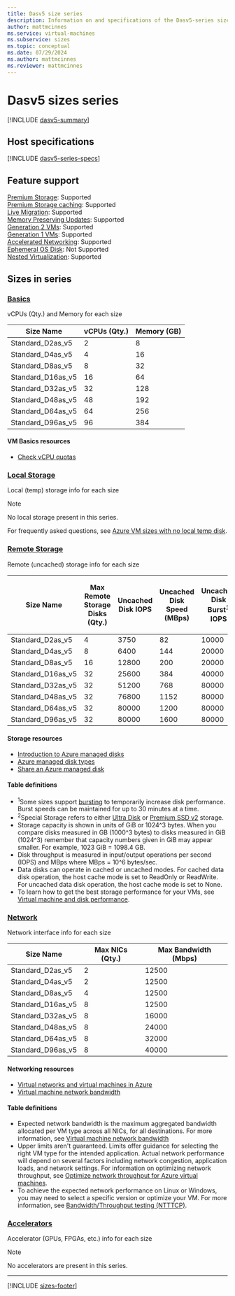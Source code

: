 ```yaml
---
title: Dasv5 size series
description: Information on and specifications of the Dasv5-series sizes
author: mattmcinnes
ms.service: virtual-machines
ms.subservice: sizes
ms.topic: conceptual
ms.date: 07/29/2024
ms.author: mattmcinnes
ms.reviewer: mattmcinnes
---
```


# Dasv5 sizes series

[!INCLUDE [dasv5-summary](./includes/dasv5-series-summary.md)]

## Host specifications
[!INCLUDE [dasv5-series-specs](./includes/dasv5-series-specs.md)]

## Feature support
[Premium Storage](../../premium-storage-performance.md): Supported <br>[Premium Storage caching](../../premium-storage-performance.md): Supported <br>[Live Migration](../../maintenance-and-updates.md): Supported <br>[Memory Preserving Updates](../../maintenance-and-updates.md): Supported <br>[Generation 2 VMs](../../generation-2.md): Supported <br>[Generation 1 VMs](../../generation-2.md): Supported <br>[Accelerated Networking](../../../virtual-network/create-vm-accelerated-networking-cli.md): Supported <br>[Ephemeral OS Disk](../../ephemeral-os-disks.md): Not Supported <br>[Nested Virtualization](/virtualization/hyper-v-on-windows/user-guide/nested-virtualization): Supported <br>

## Sizes in series

### [Basics](#tab/sizebasic)

vCPUs (Qty.) and Memory for each size

| Size Name | vCPUs (Qty.) | Memory (GB) |
| --- | --- | --- |
| Standard_D2as_v5 | 2 | 8 |
| Standard_D4as_v5 | 4 | 16 |
| Standard_D8as_v5 | 8 | 32 |
| Standard_D16as_v5 | 16 | 64 |
| Standard_D32as_v5 | 32 | 128 |
| Standard_D48as_v5 | 48 | 192 |
| Standard_D64as_v5 | 64 | 256 |
| Standard_D96as_v5 | 96 | 384 |

#### VM Basics resources
- [Check vCPU quotas](../../../virtual-machines/quotas.md)

### [Local Storage](#tab/sizestoragelocal)

Local (temp) storage info for each size

> [!NOTE]
> No local storage present in this series.
>
> For frequently asked questions, see [Azure VM sizes with no local temp disk](../../azure-vms-no-temp-disk.yml).



### [Remote Storage](#tab/sizestorageremote)

Remote (uncached) storage info for each size

| Size Name | Max Remote Storage Disks (Qty.) | Uncached Disk IOPS | Uncached Disk Speed (MBps) | Uncached Disk Burst<sup>1</sup> IOPS | Uncached Disk Burst<sup>1</sup> Speed (MBps) | Uncached Special<sup>2</sup> Disk IOPS | Uncached Special<sup>2</sup> Disk Speed (MBps) | Uncached Burst<sup>1</sup> Special<sup>2</sup> Disk IOPS | Uncached Burst<sup>1</sup> Special<sup>2</sup> Disk Speed (MBps) |
| --- | --- | --- | --- | --- | --- | --- | --- | --- | --- |
| Standard_D2as_v5 | 4 | 3750 | 82 | 10000 | 600 |  |  |  |  |
| Standard_D4as_v5 | 8 | 6400 | 144 | 20000 | 600 |  |  |  |  |
| Standard_D8as_v5 | 16 | 12800 | 200 | 20000 | 600 |  |  |  |  |
| Standard_D16as_v5 | 32 | 25600 | 384 | 40000 | 800 |  |  |  |  |
| Standard_D32as_v5 | 32 | 51200 | 768 | 80000 | 1600 |  |  |  |  |
| Standard_D48as_v5 | 32 | 76800 | 1152 | 80000 | 2000 |  |  |  |  |
| Standard_D64as_v5 | 32 | 80000 | 1200 | 80000 | 2000 |  |  |  |  |
| Standard_D96as_v5 | 32 | 80000 | 1600 | 80000 | 2000 |  |  |  |  |

#### Storage resources
- [Introduction to Azure managed disks](../../../virtual-machines/managed-disks-overview.md)
- [Azure managed disk types](../../../virtual-machines/disks-types.md)
- [Share an Azure managed disk](../../../virtual-machines/disks-shared.md)

#### Table definitions
- <sup>1</sup>Some sizes support [bursting](../../disk-bursting.md) to temporarily increase disk performance. Burst speeds can be maintained for up to 30 minutes at a time.
- <sup>2</sup>Special Storage refers to either [Ultra Disk](../../../virtual-machines/disks-enable-ultra-ssd.md) or [Premium SSD v2](../../../virtual-machines/disks-deploy-premium-v2.md) storage.
- Storage capacity is shown in units of GiB or 1024^3 bytes. When you compare disks measured in GB (1000^3 bytes) to disks measured in GiB (1024^3) remember that capacity numbers given in GiB may appear smaller. For example, 1023 GiB = 1098.4 GB.
- Disk throughput is measured in input/output operations per second (IOPS) and MBps where MBps = 10^6 bytes/sec.
- Data disks can operate in cached or uncached modes. For cached data disk operation, the host cache mode is set to ReadOnly or ReadWrite. For uncached data disk operation, the host cache mode is set to None.
- To learn how to get the best storage performance for your VMs, see [Virtual machine and disk performance](../../../virtual-machines/disks-performance.md).


### [Network](#tab/sizenetwork)

Network interface info for each size

| Size Name | Max NICs (Qty.) | Max Bandwidth (Mbps) |
| --- | --- | --- |
| Standard_D2as_v5 | 2 | 12500 |
| Standard_D4as_v5 | 2 | 12500 |
| Standard_D8as_v5 | 4 | 12500 |
| Standard_D16as_v5 | 8 | 12500 |
| Standard_D32as_v5 | 8 | 16000 |
| Standard_D48as_v5 | 8 | 24000 |
| Standard_D64as_v5 | 8 | 32000 |
| Standard_D96as_v5 | 8 | 40000 |

#### Networking resources
- [Virtual networks and virtual machines in Azure](../../../virtual-network/network-overview.md)
- [Virtual machine network bandwidth](../../../virtual-network/virtual-machine-network-throughput.md)

#### Table definitions
- Expected network bandwidth is the maximum aggregated bandwidth allocated per VM type across all NICs, for all destinations. For more information, see [Virtual machine network bandwidth](../../../virtual-network/virtual-machine-network-throughput.md)
- Upper limits aren't guaranteed. Limits offer guidance for selecting the right VM type for the intended application. Actual network performance will depend on several factors including network congestion, application loads, and network settings. For information on optimizing network throughput, see [Optimize network throughput for Azure virtual machines](../../../virtual-network/virtual-network-optimize-network-bandwidth.md). 
-  To achieve the expected network performance on Linux or Windows, you may need to select a specific version or optimize your VM. For more information, see [Bandwidth/Throughput testing (NTTTCP)](../../../virtual-network/virtual-network-bandwidth-testing.md).

### [Accelerators](#tab/sizeaccelerators)

Accelerator (GPUs, FPGAs, etc.) info for each size

> [!NOTE]
> No accelerators are present in this series.

---

[!INCLUDE [sizes-footer](../includes/sizes-footer.md)]
